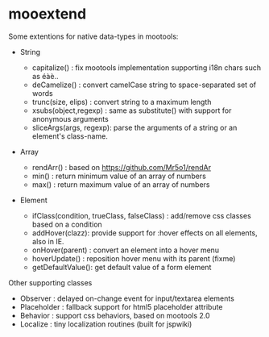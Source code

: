 mooextend
=========

Some extentions for native data-types in mootools:
- String
	- capitalize() : fix mootools implementation supporting i18n chars such as éàè..
	- deCamelize() : convert camelCase string to space-separated set of words
	- trunc(size, elips) : convert string to a maximum length
	- xsubs(object,regexp) : same as substitute() with support for anonymous arguments
	- sliceArgs(args, regexp): parse the arguments of a string or an element's class-name.

- Array
	- rendArr() : based on https://github.com/Mr5o1/rendAr
	- min() : return minimum value of an array of numbers
	- max() : return maximum value of an array of numbers

- Element
	- ifClass(condition, trueClass, falseClass) : add/remove css classes based on a condition
	- addHover(clazz): provide support for :hover effects on all elements, also in IE.
	- onHover(parent) : convert an element into a hover menu
	- hoverUpdate() : reposition hover menu with its parent (fixme)
	- getDefaultValue(): get default value of a form element

Other supporting classes
- Observer : delayed on-change event for input/textarea elements
- Placeholder : fallback support for html5 placeholder attribute
- Behavior : support css behaviors, based on mootools 2.0
- Localize : tiny localization routines (built for jspwiki)



